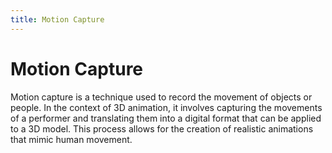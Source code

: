 ```yaml
---
title: Motion Capture
---
```


# Motion Capture

Motion capture is a technique used to record the movement of objects or people. In the context of 3D animation, it involves capturing the movements of a performer and translating them into a digital format that can be applied to a 3D model. This process allows for the creation of realistic animations that mimic human movement.
